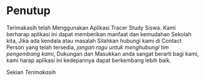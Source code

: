 # Penutup 

Terimakasih telah Menggunakan Aplikasi Tracer Study Siswa. Kami berharap aplikasi ini dapat memberikan manfaat dan kemudahan Sekolah kita, Jika ada kendala atau masalah Silahkan hubungi kami di Contact Person yang telah tersedia, *jangan ragu untuk menghubungi tim pengembang kami*, Dukungan dan Masukkan anda sangat berarti bagi kami, kami harap aplikasi ini kedepannya dapat berkembang lebih baik.


Sekian *Terimakasih*
